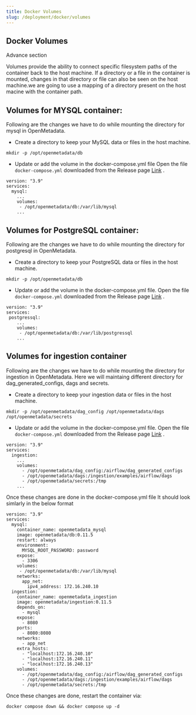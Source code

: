 ```yaml
---
title: Docker Volumes
slug: /deployment/docker/volumes
---
```

## Docker Volumes
Advance section

Volumes provide the ability to connect specific filesystem paths of the container back to the host machine. If a directory or a file in the container is mounted, changes in that directory  or file can also be seen on the host machine.we are going to use a mapping of a directory present on the host macine with the container path.

## Volumes for MYSQL container:
Following are the changes we have to do while mounting the directory for mysql in OpenMetadata.
- Create a directory to keep your MySQL data or files in the host machine.
```commandline
mkdir -p /opt/openmetadata/db
```
- Update or add the volume in the docker-compose.yml file
Open the file `docker-compose.yml` downloaded from the Release page [Link](https://github.com/open-metadata/OpenMetadata/releases/download/0.11.5-release/docker-compose.yml) .

```commandline
version: "3.9"
services:
  mysql:
    ...
    volumes:
     - /opt/openmetadata/db:/var/lib/mysql
    ...
```
## Volumes for PostgreSQL container:
Following are the changes we have to do while mounting the directory for postgresql in OpenMetadata.
- Create a directory to keep your PostgreSQL data or files in the host machine.
```commandline
mkdir -p /opt/openmetadata/db
```
- Update or add the volume in the docker-compose.yml file.
Open the file `docker-compose.yml` downloaded from the Release page [Link](https://github.com/open-metadata/OpenMetadata/releases/download/0.11.5-release/docker-compose.yml) .

```commandline
version: "3.9"
services:
 postgressql:
    ...
    volumes:
     - /opt/openmetadata/db:/var/lib/postgressql
    ...
```

## Volumes for ingestion container
Following are the changes we have to do while mounting the directory for ingestion in OpenMetadata. Here we will maintaing different directory for dag_generated_configs, dags and secrets.
- Create a directory to keep your ingestion data or files in the host machine.
```commandline
mkdir -p /opt/openmetadata/dag_config /opt/openmetadata/dags /opt/openmetadata/secrets
```
- Update or add the volume in the docker-compose.yml file.
Open the file `docker-compose.yml` downloaded from the Release page [Link](https://github.com/open-metadata/OpenMetadata/releases/download/0.11.5-release/docker-compose.yml) .

```commandline
version: "3.9"
services:
  ingestion:
    ...
    volumes:
      - /opt/openmetadata/dag_config:/airflow/dag_generated_configs
      - /opt/openmetadata/dags:/ingestion/examples/airflow/dags
      - /opt/openmetadata/secrets:/tmp
    ...
```

Once these changes are done in the docker-compose.yml file It should look simlarly in the below format

```commandline
version: "3.9"
services:
  mysql:
    container_name: openmetadata_mysql
    image: openmetadata/db:0.11.5
    restart: always
    environment:
      MYSQL_ROOT_PASSWORD: password
    expose:
      - 3306
    volumes:
     - /opt/openmetadata/db:/var/lib/mysql
    networks:
      app_net:
        ipv4_address: 172.16.240.10
  ingestion:
    container_name: openmetadata_ingestion
    image: openmetadata/ingestion:0.11.5
    depends_on:
      - mysql
    expose:
      - 8080
    ports:
      - 8080:8080
    networks:
      - app_net
    extra_hosts:
      - "localhost:172.16.240.10"
      - "localhost:172.16.240.11"
      - "localhost:172.16.240.13"
    volumes:
      - /opt/openmetadata/dag_config:/airflow/dag_generated_configs
      - /opt/openmetadata/dags:/ingestion/examples/airflow/dags
      - /opt/openmetadata/secrets:/tmp
```

Once these changes are done, restart the container via:

```commandline
docker compose down && docker compose up -d
```

